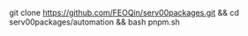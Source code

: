git clone https://github.com/FEOQin/serv00packages.git && cd serv00packages/automation && bash pnpm.sh
